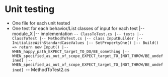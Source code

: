 # Unit testing
* One file for each unit tested
* One test for each behavior/List classes of input for each test
|-- module_X
    |-- implementation
        `-- ClassToTest.cs
    |-- tests
        |-- ClassToTest
            |-- MethodToTest.cs
                |-- class InputBuilder
                    |-- InitializeWithStandardCaseValues
                    |-- SetPropertyOne()
                    |-- Build() => return new Input()
                |-- WHEN_happy_path_EXPECT_target_TO_DO/BE_something
                |-- WHEN_specified_as_out_of_scope_EXPECT_target_TO_[NOT_THROW/BE_undefined]
                |-- WHEN_specified_as_out_of_scope_EXPECT_target_TO_[NOT_THROW/BE_undefined]
            `-- MethodToTest2.cs
